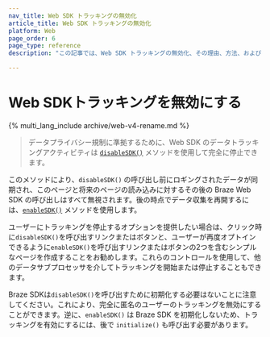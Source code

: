 ```yaml
---
nav_title: Web SDK トラッキングの無効化
article_title: Web SDK トラッキングの無効化
platform: Web
page_order: 6
page_type: reference
description: "この記事では、Web SDK トラッキングの無効化、その理由、方法、および Web に対する影響について説明します。"

---
```


# Web SDKトラッキングを無効にする

{% multi_lang_include archive/web-v4-rename.md %}

> データプライバシー規制に準拠するために、Web SDK のデータトラッキングアクティビティは [`disableSDK()`](https://js.appboycdn.com/web-sdk/latest/doc/modules/braze.html#disablesdk) メソッドを使用して完全に停止できます。 

このメソッドにより、`disableSDK()` の呼び出し前にロギングされたデータが同期され、このページと将来のページの読み込みに対するその後の Braze Web SDK の呼び出しはすべて無視されます。後の時点でデータ収集を再開するには、[`enableSDK()`](https://js.appboycdn.com/web-sdk/latest/doc/modules/braze.html#enablesdk) メソッドを使用します。

ユーザーにトラッキングを停止するオプションを提供したい場合は、クリック時に`disableSDK()`を呼び出すリンクまたはボタンと、ユーザーが再度オプトインできるように`enableSDK()`を呼び出すリンクまたはボタンの2つを含むシンプルなページを作成することをお勧めします。これらのコントロールを使用して、他のデータサブプロセッサを介してトラッキングを開始または停止することもできます。

Braze SDKは`disableSDK()`を呼び出すために初期化する必要はないことに注意してください。これにより、完全に匿名のユーザーのトラッキングを無効にすることができます。逆に、`enableSDK()` は Braze SDK を初期化しないため、トラッキングを有効にするには、後で `initialize()` も呼び出す必要があります。
